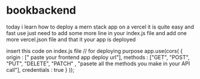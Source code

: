 # bookbackend

today i learn how to deploy a mern stack app on a vercel it is quite easy and fast 
use just need to add some more line in your index.js file 
and add one more vercel.json file 
and that it your app is deployed

insert this code on index.js file
// for deploying purpose
app.use(cors(
    {
        origin : [" paste your frontend app deploy url"],
        methods : ["GET", "POST", "PUT", "DELETE", "PATCH" , "pasete all the methods you make in your API call"],
        credentials : true
    }
    ));

